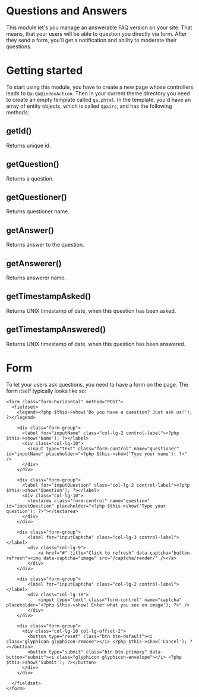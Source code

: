 Questions and Answers
=====================

This module let's you manage an answerable FAQ version on your site. That means, that your users will be able to question you directly via form. After they send a form, you'll get a notification and ability to moderate their questions.

# Getting started

To start using this module, you have to create a new page whose controllers leads to `Qa:Qa@indexAction`. Then in your current theme directory you need to create an empty template called `qa.phtml`. In the template, you'd have an array of entity objects, which is called `$pairs`, and has the following methods:

## getId()

Returns unique id.

## getQuestion()

Returns a question.

## getQuestioner()

Returns questioner name.

## getAnswer()

Returns answer to the question.

## getAnswerer()

Returns answerer name.

## getTimestampAsked()

Returns UNIX timestamp of date, when this question has been asked.

## getTimestampAnswered()

Returns UNIX timestamp of date, when this question has been answered.


# Form

To let your users ask questions, you need to have a form on the page. The form itself typically looks like so:

    <form class="form-horizontal" method="POST">
      <fieldset>
    	<legend><?php $this->show('Do you have a question? Just ask us!'); ?></legend>
    	
    	<div class="form-group">
    	  <label for="inputName" class="col-lg-2 control-label"><?php $this->show('Name'); ?></label>
    	  <div class="col-lg-10">
    		<input type="text" class="form-control" name="questioner" id="inputName" placeholder="<?php $this->show('Type your name'); ?>" />
    	  </div>
    	</div>
    	
    	<div class="form-group">
    	  <label for="inputQuestion" class="col-lg-2 control-label"><?php $this->show('Question'); ?></label>
    	  <div class="col-lg-10">
    		<textarea class="form-control" name="question" id="inputQuestion" placeholder="<?php $this->show('Type your question'); ?>"></textarea>
    	  </div>
    	</div>
    	
    	<div class="form-group">
    		<label for="inputCaptcha" class="col-lg-3 control-label"></label>
    		<div class="col-lg-9">
    			<a href="#" title="Click to refresh" data-captcha="button-refresh"><img data-captcha="image" src="/captcha/render/" /></a>
    		</div>
    	</div>
    	
    	<div class="form-group">
    		<label for="inputCaptcha" class="col-lg-2 control-label"></label>
    		<div class="col-lg-10">
    			<input type="text" class="form-control" name="captcha" placeholder="<?php $this->show('Enter what you see on image'); ?>" />
    		</div>
    	</div>
    	
    	<div class="form-group">
    	  <div class="col-lg-10 col-lg-offset-2">
    		<button type="reset" class="btn btn-default"><i class="glyphicon glyphicon-remove"></i> <?php $this->show('Cancel'); ?></button>
    		<button type="submit" class="btn btn-primary" data-button="submit"><i class="glyphicon glyphicon-envelope"></i> <?php $this->show('Submit'); ?></button>
    	  </div>
    	</div>
    	
      </fieldset>
    </form>

